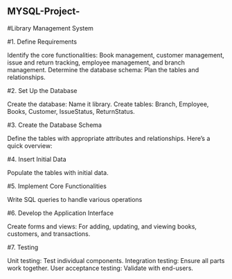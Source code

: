 ## MYSQL-Project-

#Library Management System

#1. Define Requirements

Identify the core functionalities: Book management, customer management, issue and return tracking, employee management, and branch management.
Determine the database schema: Plan the tables and relationships.

#2. Set Up the Database

Create the database: Name it library.
Create tables: Branch, Employee, Books, Customer, IssueStatus, ReturnStatus.

#3. Create the Database Schema

Define the tables with appropriate attributes and relationships. Here’s a quick overview:

#4. Insert Initial Data

Populate the tables with initial data. 


 #5. Implement Core Functionalities

 Write SQL queries to handle various operations

#6. Develop the Application Interface
   
Create forms and views: For adding, updating, and viewing books, customers, and transactions.

#7. Testing

Unit testing: Test individual components.
Integration testing: Ensure all parts work together.
User acceptance testing: Validate with end-users.
